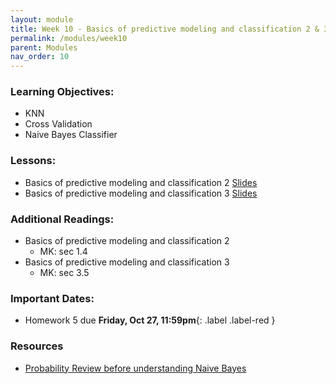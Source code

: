 ```yaml
---
layout: module
title: Week 10 - Basics of predictive modeling and classification 2 & 3
permalink: /modules/week10
parent: Modules
nav_order: 10
---
```


### Learning Objectives:
* KNN
* Cross Validation
* Naive Bayes Classifier

### Lessons:
* Basics of predictive modeling and classification 2 [Slides]()
* Basics of predictive modeling and classification 3 [Slides]()




### Additional Readings:
* Basics of predictive modeling and classification 2
    * MK: sec 1.4
* Basics of predictive modeling and classification 3
    * MK: sec 3.5

### Important Dates:
* Homework 5 due **Friday, Oct 27, 11:59pm**{: .label .label-red }


### Resources
* [Probability Review before understanding Naive Bayes](https://medium.com/@akshayc123/prerequisite-for-naive-bayes-classifier-c9a919ef88c6)